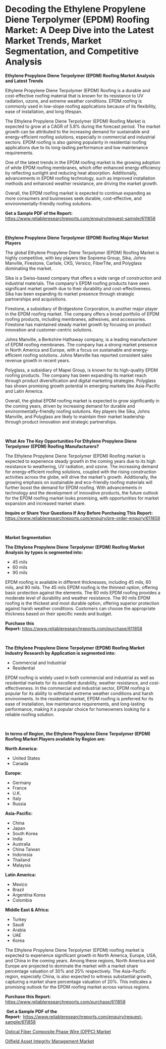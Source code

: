<p><h1>Decoding the Ethylene Propylene Diene Terpolymer (EPDM) Roofing Market: A Deep Dive into the Latest Market Trends, Market Segmentation, and Competitive Analysis</h1></p><p><strong>Ethylene Propylene Diene Terpolymer (EPDM) Roofing Market Analysis and Latest Trends</strong></p>
<p><p>Ethylene Propylene Diene Terpolymer (EPDM) Roofing is a durable and cost-effective roofing material that is known for its resistance to UV radiation, ozone, and extreme weather conditions. EPDM roofing is commonly used in low-slope roofing applications because of its flexibility, ease of installation, and long lifespan.</p><p>The Ethylene Propylene Diene Terpolymer (EPDM) Roofing Market is expected to grow at a CAGR of 5.8% during the forecast period. The market growth can be attributed to the increasing demand for sustainable and energy-efficient roofing solutions, especially in commercial and industrial sectors. EPDM roofing is also gaining popularity in residential roofing applications due to its long-lasting performance and low maintenance requirements.</p><p>One of the latest trends in the EPDM roofing market is the growing adoption of white EPDM roofing membranes, which offer enhanced energy efficiency by reflecting sunlight and reducing heat absorption. Additionally, advancements in EPDM roofing technology, such as improved installation methods and enhanced weather resistance, are driving the market growth.</p><p>Overall, the EPDM roofing market is expected to continue expanding as more consumers and businesses seek durable, cost-effective, and environmentally-friendly roofing solutions.</p></p>
<p><strong>Get a Sample PDF of the Report:&nbsp;</strong> <a href="https://www.reliableresearchreports.com/enquiry/request-sample/611858">https://www.reliableresearchreports.com/enquiry/request-sample/611858</a></p>
<p>&nbsp;</p>
<p><strong>Ethylene Propylene Diene Terpolymer (EPDM) Roofing Major Market Players</strong></p>
<p><p>The global Ethylene Propylene Diene Terpolymer (EPDM) Roofing Market is highly competitive, with key players like Soprema Group, Sika, Johns Manville, Firestone, Carlisle, CKS, Versico, FiberTite, and Polyglass dominating the market.</p><p>Sika is a Swiss-based company that offers a wide range of construction and industrial materials. The company's EPDM roofing products have seen significant market growth due to their durability and cost-effectiveness. Sika has been expanding its market presence through strategic partnerships and acquisitions.</p><p>Firestone, a subsidiary of Bridgestone Corporation, is another major player in the EPDM roofing market. The company offers a broad portfolio of EPDM roofing products, including membranes, adhesives, and accessories. Firestone has maintained steady market growth by focusing on product innovation and customer-centric solutions.</p><p>Johns Manville, a Berkshire Hathaway company, is a leading manufacturer of EPDM roofing membranes. The company has a strong market presence in North America and Europe, with a focus on sustainable and energy-efficient roofing solutions. Johns Manville has reported consistent sales revenue growth in recent years.</p><p>Polyglass, a subsidiary of Mapei Group, is known for its high-quality EPDM roofing products. The company has been expanding its market reach through product diversification and digital marketing strategies. Polyglass has shown promising growth potential in emerging markets like Asia-Pacific and Latin America.</p><p>Overall, the global EPDM roofing market is expected to grow significantly in the coming years, driven by increasing demand for durable and environmentally-friendly roofing solutions. Key players like Sika, Johns Manville, and Polyglass are likely to maintain their market leadership through product innovation and strategic partnerships.</p></p>
<p>&nbsp;</p>
<p><strong>What Are The Key Opportunities For Ethylene Propylene Diene Terpolymer (EPDM) Roofing Manufacturers?</strong></p>
<p><p>The Ethylene Propylene Diene Terpolymer (EPDM) Roofing market is expected to experience steady growth in the coming years due to its high resistance to weathering, UV radiation, and ozone. The increasing demand for energy-efficient roofing solutions, coupled with the rising construction activities across the globe, will drive the market's growth. Additionally, the growing emphasis on sustainable and eco-friendly roofing materials will further boost the demand for EPDM roofing. With advancements in technology and the development of innovative products, the future outlook for the EPDM roofing market looks promising, with opportunities for market expansion and increased market share.</p></p>
<p><strong>Inquire or Share Your Questions If Any Before Purchasing This Report:</strong> <a href="https://www.reliableresearchreports.com/enquiry/pre-order-enquiry/611858">https://www.reliableresearchreports.com/enquiry/pre-order-enquiry/611858</a></p>
<p>&nbsp;</p>
<p><strong>Market Segmentation</strong></p>
<p><strong>The Ethylene Propylene Diene Terpolymer (EPDM) Roofing Market Analysis by types is segmented into:</strong></p>
<p><ul><li>45 mils</li><li>60 mils</li><li>90 mils</li></ul></p>
<p><p>EPDM roofing is available in different thicknesses, including 45 mils, 60 mils, and 90 mils. The 45 mils EPDM roofing is the thinnest option, offering basic protection against the elements. The 60 mils EPDM roofing provides a moderate level of durability and weather resistance. The 90 mils EPDM roofing is the thickest and most durable option, offering superior protection against harsh weather conditions. Customers can choose the appropriate thickness based on their specific needs and budget.</p></p>
<p><strong>Purchase this Report:&nbsp;</strong><a href="https://www.reliableresearchreports.com/purchase/611858">https://www.reliableresearchreports.com/purchase/611858</a></p>
<p>&nbsp;</p>
<p><strong>The Ethylene Propylene Diene Terpolymer (EPDM) Roofing Market Industry Research by Application is segmented into:</strong></p>
<p><ul><li>Commercial and Industrial</li><li>Residential</li></ul></p>
<p><p>EPDM roofing is widely used in both commercial and industrial as well as residential markets for its excellent durability, weather resistance, and cost-effectiveness. In the commercial and industrial sector, EPDM roofing is popular for its ability to withstand extreme weather conditions and harsh environments. In the residential market, EPDM roofing is preferred for its ease of installation, low maintenance requirements, and long-lasting performance, making it a popular choice for homeowners looking for a reliable roofing solution.</p></p>
<p>&nbsp;</p>
<p><strong>In terms of Region, the Ethylene Propylene Diene Terpolymer (EPDM) Roofing Market Players available by Region are:</strong></p>
<p>
    <p> <strong> North America: </strong>
        <ul>
            <li>United States</li>
            <li>Canada</li>
        </ul>
        </p> 
    <p> <strong> Europe: </strong>
        <ul>
            <li>Germany</li>
            <li>France</li>
            <li>U.K.</li>
            <li>Italy</li>
            <li>Russia</li>
        </ul>
        </p> 
    <p> <strong> Asia-Pacific: </strong>
        <ul>
            <li>China</li>
            <li>Japan</li>
            <li>South Korea</li>
            <li>India</li>
            <li>Australia</li>
            <li>China Taiwan</li>
            <li>Indonesia</li>
            <li>Thailand</li>
            <li>Malaysia</li>
        </ul>
        </p> 
    <p> <strong> Latin America: </strong>
        <ul>
            <li>Mexico</li>
            <li>Brazil</li>
            <li>Argentina Korea</li>
            <li>Colombia</li>
        </ul>
        </p> 
    <p> <strong> Middle East & Africa: </strong>
        <ul>
            <li>Turkey</li>
            <li>Saudi</li>
            <li>Arabia</li>
            <li>UAE</li>
            <li>Korea</li>
        </ul>
    </p>
    </p>
<p><p>The Ethylene Propylene Diene Terpolymer (EPDM) roofing market is expected to experience significant growth in North America, Europe, USA, and China in the coming years. Among these regions, North America and Europe are projected to dominate the market with a market share percentage valuation of 30% and 25% respectively. The Asia-Pacific region, especially China, is also expected to witness substantial growth, capturing a market share percentage valuation of 20%. This indicates a promising outlook for the EPDM roofing market across various regions.</p></p>
<p><strong>Purchase this Report: </strong><a href="https://www.reliableresearchreports.com/purchase/611858">https://www.reliableresearchreports.com/purchase/611858</a></p>
<p>&nbsp;<strong>Get a Sample PDF of the Report:&nbsp;&nbsp;</strong><a href="https://www.reliableresearchreports.com/enquiry/request-sample/611858">https://www.reliableresearchreports.com/enquiry/request-sample/611858</a></p>
<p><strong></strong></p>
<p><p><a href="https://github.com/lataunyatinikmelvin59ilbd0dv/Market-Research-Report-List-1/blob/main/optical-fiber-composite-phase-wire-oppc-market.md">Optical Fiber Composite Phase Wire (OPPC) Market</a></p><p><a href="https://cute-banjo-8ca.notion.site/Oilfield-Asset-Integrity-Management-Market-A-Comprehensive-Report-of-its-Market-Share-Growth-Tren-81527778ab494f5ea5887053378b12a6">Oilfield Asset Integrity Management Market</a></p></p>